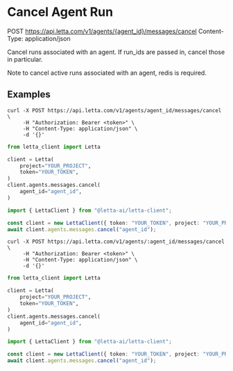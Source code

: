 # Cancel Agent Run

POST https://api.letta.com/v1/agents/{agent_id}/messages/cancel
Content-Type: application/json

Cancel runs associated with an agent. If run_ids are passed in, cancel those in particular.

Note to cancel active runs associated with an agent, redis is required.

## Examples

```shell
curl -X POST https://api.letta.com/v1/agents/agent_id/messages/cancel \
     -H "Authorization: Bearer <token>" \
     -H "Content-Type: application/json" \
     -d '{}'
```

```python
from letta_client import Letta

client = Letta(
    project="YOUR_PROJECT",
    token="YOUR_TOKEN",
)
client.agents.messages.cancel(
    agent_id="agent_id",
)

```

```typescript
import { LettaClient } from "@letta-ai/letta-client";

const client = new LettaClient({ token: "YOUR_TOKEN", project: "YOUR_PROJECT" });
await client.agents.messages.cancel("agent_id");

```

```shell
curl -X POST https://api.letta.com/v1/agents/:agent_id/messages/cancel \
     -H "Authorization: Bearer <token>" \
     -H "Content-Type: application/json" \
     -d '{}'
```

```python
from letta_client import Letta

client = Letta(
    project="YOUR_PROJECT",
    token="YOUR_TOKEN",
)
client.agents.messages.cancel(
    agent_id="agent_id",
)

```

```typescript
import { LettaClient } from "@letta-ai/letta-client";

const client = new LettaClient({ token: "YOUR_TOKEN", project: "YOUR_PROJECT" });
await client.agents.messages.cancel("agent_id");

```
